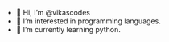 - 👋 Hi, I’m @vikascodes
- 👀 I’m interested in programming languages.
- 🌱 I’m currently learning python.

<!---
vikascodes/vikascodes is a ✨ special ✨ repository because its `README.md` (this file) appears on your GitHub profile.
You can click the Preview link to take a look at your changes.
--->

